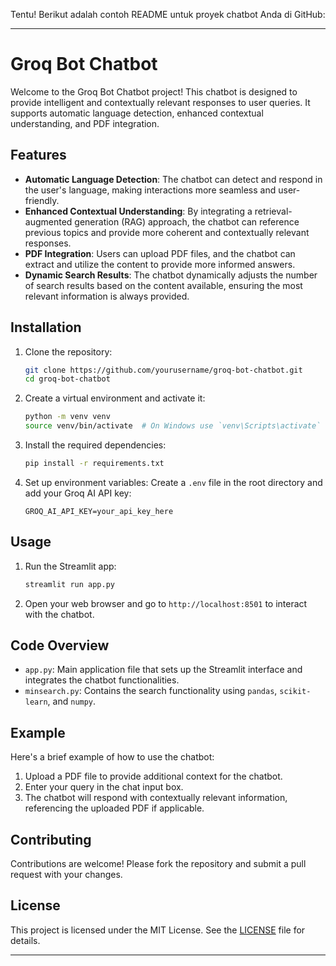 Tentu! Berikut adalah contoh README untuk proyek chatbot Anda di GitHub:

---

# Groq Bot Chatbot

Welcome to the Groq Bot Chatbot project! This chatbot is designed to provide intelligent and contextually relevant responses to user queries. It supports automatic language detection, enhanced contextual understanding, and PDF integration.

## Features

- **Automatic Language Detection**: The chatbot can detect and respond in the user's language, making interactions more seamless and user-friendly.
- **Enhanced Contextual Understanding**: By integrating a retrieval-augmented generation (RAG) approach, the chatbot can reference previous topics and provide more coherent and contextually relevant responses.
- **PDF Integration**: Users can upload PDF files, and the chatbot can extract and utilize the content to provide more informed answers.
- **Dynamic Search Results**: The chatbot dynamically adjusts the number of search results based on the content available, ensuring the most relevant information is always provided.

## Installation

1. Clone the repository:
   ```bash
   git clone https://github.com/yourusername/groq-bot-chatbot.git
   cd groq-bot-chatbot
   ```

2. Create a virtual environment and activate it:
   ```bash
   python -m venv venv
   source venv/bin/activate  # On Windows use `venv\Scripts\activate`
   ```

3. Install the required dependencies:
   ```bash
   pip install -r requirements.txt
   ```

4. Set up environment variables:
   Create a `.env` file in the root directory and add your Groq AI API key:
   ```plaintext
   GROQ_AI_API_KEY=your_api_key_here
   ```

## Usage

1. Run the Streamlit app:
   ```bash
   streamlit run app.py
   ```

2. Open your web browser and go to `http://localhost:8501` to interact with the chatbot.

## Code Overview

- `app.py`: Main application file that sets up the Streamlit interface and integrates the chatbot functionalities.
- `minsearch.py`: Contains the search functionality using `pandas`, `scikit-learn`, and `numpy`.

## Example

Here's a brief example of how to use the chatbot:

1. Upload a PDF file to provide additional context for the chatbot.
2. Enter your query in the chat input box.
3. The chatbot will respond with contextually relevant information, referencing the uploaded PDF if applicable.

## Contributing

Contributions are welcome! Please fork the repository and submit a pull request with your changes.

## License

This project is licensed under the MIT License. See the [LICENSE](LICENSE) file for details.

---
